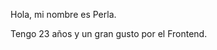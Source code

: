 Hola, mi nombre es Perla.

Tengo 23 años y un gran gusto por el Frontend. 

<!---
PerlaAtziry/PerlaAtziry is a ✨ special ✨ repository because its `README.md` (this file) appears on your GitHub profile.
You can click the Preview link to take a look at your changes.
--->
